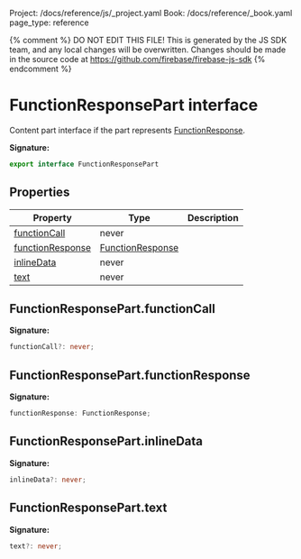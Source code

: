 Project: /docs/reference/js/_project.yaml
Book: /docs/reference/_book.yaml
page_type: reference

{% comment %}
DO NOT EDIT THIS FILE!
This is generated by the JS SDK team, and any local changes will be
overwritten. Changes should be made in the source code at
https://github.com/firebase/firebase-js-sdk
{% endcomment %}

# FunctionResponsePart interface
Content part interface if the part represents [FunctionResponse](./vertexai-preview.functionresponse.md#functionresponse_interface)<!-- -->.

<b>Signature:</b>

```typescript
export interface FunctionResponsePart 
```

## Properties

|  Property | Type | Description |
|  --- | --- | --- |
|  [functionCall](./vertexai-preview.functionresponsepart.md#functionresponsepartfunctioncall) | never |  |
|  [functionResponse](./vertexai-preview.functionresponsepart.md#functionresponsepartfunctionresponse) | [FunctionResponse](./vertexai-preview.functionresponse.md#functionresponse_interface) |  |
|  [inlineData](./vertexai-preview.functionresponsepart.md#functionresponsepartinlinedata) | never |  |
|  [text](./vertexai-preview.functionresponsepart.md#functionresponseparttext) | never |  |

## FunctionResponsePart.functionCall

<b>Signature:</b>

```typescript
functionCall?: never;
```

## FunctionResponsePart.functionResponse

<b>Signature:</b>

```typescript
functionResponse: FunctionResponse;
```

## FunctionResponsePart.inlineData

<b>Signature:</b>

```typescript
inlineData?: never;
```

## FunctionResponsePart.text

<b>Signature:</b>

```typescript
text?: never;
```
